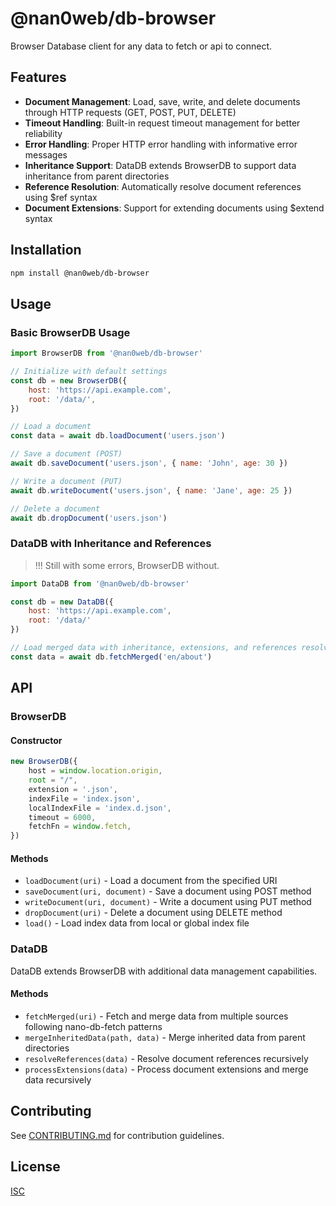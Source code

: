# @nan0web/db-browser

Browser Database client for any data to fetch or api to connect.

## Features

- **Document Management**: Load, save, write, and delete documents through HTTP requests (GET, POST, PUT, DELETE)
- **Timeout Handling**: Built-in request timeout management for better reliability
- **Error Handling**: Proper HTTP error handling with informative error messages
- **Inheritance Support**: DataDB extends BrowserDB to support data inheritance from parent directories
- **Reference Resolution**: Automatically resolve document references using $ref syntax
- **Document Extensions**: Support for extending documents using $extend syntax

## Installation

```bash
npm install @nan0web/db-browser
```

## Usage

### Basic BrowserDB Usage

```javascript
import BrowserDB from '@nan0web/db-browser'

// Initialize with default settings
const db = new BrowserDB({
	host: 'https://api.example.com',
	root: '/data/',
})

// Load a document
const data = await db.loadDocument('users.json')

// Save a document (POST)
await db.saveDocument('users.json', { name: 'John', age: 30 })

// Write a document (PUT)
await db.writeDocument('users.json', { name: 'Jane', age: 25 })

// Delete a document
await db.dropDocument('users.json')
```

### DataDB with Inheritance and References

> !!! Still with some errors, BrowserDB without.

```javascript
import DataDB from '@nan0web/db-browser'

const db = new DataDB({
	host: 'https://api.example.com',
	root: '/data/'
})

// Load merged data with inheritance, extensions, and references resolved
const data = await db.fetchMerged('en/about')
```

## API

### BrowserDB

#### Constructor
```javascript
new BrowserDB({
	host = window.location.origin,
	root = "/",
	extension = '.json',
	indexFile = 'index.json',
	localIndexFile = 'index.d.json',
	timeout = 6000,
	fetchFn = window.fetch,
})
```

#### Methods
- `loadDocument(uri)` - Load a document from the specified URI
- `saveDocument(uri, document)` - Save a document using POST method
- `writeDocument(uri, document)` - Write a document using PUT method
- `dropDocument(uri)` - Delete a document using DELETE method
- `load()` - Load index data from local or global index file

### DataDB

DataDB extends BrowserDB with additional data management capabilities.

#### Methods
- `fetchMerged(uri)` - Fetch and merge data from multiple sources following nano-db-fetch patterns
- `mergeInheritedData(path, data)` - Merge inherited data from parent directories
- `resolveReferences(data)` - Resolve document references recursively
- `processExtensions(data)` - Process document extensions and merge data recursively

## Contributing

See [CONTRIBUTING.md](./CONTRIBUTING.md) for contribution guidelines.

## License

[ISC](./LICENSE)
